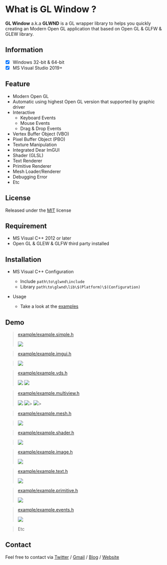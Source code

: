 # What is GL Window ?

**GL Window** a.k.a **GLWND** is a GL wrapper library to helps you quickly creating an Modern Open GL application that based on Open GL & GLFW & GLEW library.

## Information

- [x] Windows 32-bit & 64-bit
- [x] MS Visual Studio 2019+

## Feature
* Modern Open GL
* Automatic using highest Open GL version that supported by graphic driver
* Interactive
  * Keyboard Events
  * Mouse Events
  * Drag & Drop Events
 * Vertex Buffer Object (VBO)
 * Pixel Buffer Object (PBO)
 * Texture Manipulation
 * Integrated Dear ImGUI
 * Shader (GLSL)
 * Text Renderer
 * Primitive Renderer
 * Mesh Loader/Renderer
 * Debugging Error
 * Etc

## License

Released under the [MIT](LICENSE.md) license

## Requirement

* MS Visual C++ 2012 or later
* Open GL & GLEW & GLFW third party installed

## Installation

* MS Visual C++ Configuration
  * Include `path\to\glwnd\include`
  * Library `path\to\glwnd\lib\$(Platform)\$(Configuration)`

* Usage
	* Take a look at the [examples](example)

## Demo

>[example/example.simple.h](example/example.simple.h)
>
>![](screenshots/example.simple.png)

>[example/example.imgui.h](example/example.imgui.h)

>![](screenshots/example.imgui.png)

>[example/example.vds.h](example/example.vds.h)
>
>![](screenshots/example.vds-2a.png)
>![](screenshots/example.vds-4a.png)

>[example/example.multiview.h](example/example.multiview.h)
>
>![](screenshots/example.multiview-2x2.png)
>![](screenshots/example.multiview-2x1.png)>
>![](screenshots/example.multiview-1x2.png)>

>[example/example.mesh.h](example/example.mesh.h)

>![](screenshots/example.mesh.png?)

>[example/example.shader.h](example/example.shader.h)

>![](screenshots/example.shader.png)

>[example/example.image.h](example/example.image.h)
>
>![](screenshots/example.image.png)

>[example/example.text.h](example/example.text.h)
>
>![](screenshots/example.text.png)

>[example/example.primitive.h](example/example.primitive.h)
>
>![](screenshots/example.primitive.png)

>[example/example.events.h](example/example.events.h)
>
>![](screenshots/example.events.png)

>Etc

## Contact
Feel free to contact via [Twitter](https://twitter.com/vic4key) / [Gmail](mailto:vic4key@gmail.com) / [Blog](https://blog.vic.onl/) / [Website](https://vic.onl/)